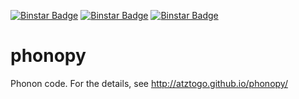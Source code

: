 [![Binstar Badge](https://anaconda.org/jochym/phonopy/badges/version.svg)](https://binstar.org/jochym/phonopy)
[![Binstar Badge](https://anaconda.org/jochym/phonopy/badges/installer/conda.svg)](https://anaconda.org/jochym/phonopy)
[![Binstar Badge](https://anaconda.org/jochym/phonopy/badges/build.svg)](https://anaconda.org/jochym/phonopy/builds)

phonopy
=======

Phonon code. For the details, see http://atztogo.github.io/phonopy/
